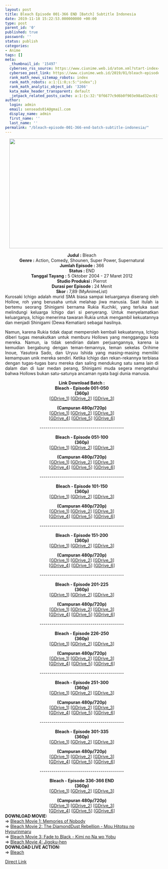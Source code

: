```yaml
---
layout: post
title: Bleach Episode 001-366 END [Batch] Subtitle Indonesia
date: 2019-11-18 15:22:53.000000000 +00:00
type: post
parent_id: '0'
published: true
password: ''
status: publish
categories:
- Anime
tags: []
meta:
  _thumbnail_id: '15497'
  cyberseo_rss_source: https://www.ciunime.web.id/atom.xml?start-index=3151&max-results=150
  cyberseo_post_link: https://www.ciunime.web.id/2019/01/bleach-episode-001-366-end-batch.html
  rank_math_news_sitemap_robots: index
  rank_math_robots: a:1:{i:0;s:5:"index";}
  rank_math_analytic_object_id: '3266'
  kata_make_header_transparent: default
  _jetpack_related_posts_cache: a:1:{s:32:"8f6677c9d6b0f903e98ad32ec61f8deb";a:2:{s:7:"expires";i:1658546626;s:7:"payload";a:3:{i:0;a:1:{s:2:"id";i:27526;}i:1;a:1:{s:2:"id";i:27540;}i:2;a:1:{s:2:"id";i:27538;}}}}
author:
  login: admin
  email: senseads014@gmail.com
  display_name: admin
  first_name: ''
  last_name: ''
permalink: "/bleach-episode-001-366-end-batch-subtitle-indonesia/"
---
```

<div class="separator" style="clear: both; text-align: center;"><a href="https://1.bp.blogspot.com/-QoZEOKLLmaE/XC4nuqsz9aI/AAAAAAAAGF4/t3R5zyhyk9QSpVTrdxEKid5Q4SQu0DihACLcBGAs/s1600/Bleach.jpg" imageanchor="1" style="margin-left: 1em; margin-right: 1em;"><img border="0" data-original-height="720" data-original-width="1280" height="360" src="{{ site.baseurl }}/assets/2019/11/Bleach.jpg" width="640" /></a></div>
<p>
<div style="text-align: center;"><b>Judul :</b> Bleach</div>
<div style="text-align: center;"><b><b>Genre :</b></b>&nbsp;Action, Comedy, Shounen, Super Power, Supernatural</div>
<div style="text-align: center;"><b>Jumlah Episode : </b>366<br /><b>Status :&nbsp;</b>END<br /><b>Tanggal Tayang :</b> 5 Oktober 2004 - 27 Maret 2012<br /><b>Studio Produksi : </b>Pierrot<br /><b>Durasi per Episode :&nbsp;</b>24 Menit</div>
<div style="text-align: center;"><b>Skor :&nbsp;</b>7,89 (MyAnimeList)</div>
<div style="text-align: center;"></div>
<div style="text-align: justify;">Kurosaki Ichigo adalah murid SMA biasa sampai keluarganya diserang oleh Hollow, roh yang berusaha untuk melahap jiwa manusia. Saat itulah ia bertemu seorang Shinigami bernama Rukia Kuchiki, yang terluka saat melindungi keluarga Ichigo dari si penyerang. Untuk menyelamatkan keluarganya, Ichigo menerima tawaran Rukia untuk mengambil kekuatannya dan menjadi Shinigami (Dewa Kematian) sebagai hasilnya.</p>
<p>Namun, karena Rukia tidak dapat memperoleh kembali kekuatannya, Ichigo diberi tugas menakutkan untuk memburu Hollows yang mengganggu kota mereka. Namun, ia tidak sendirian dalam perjuangannya, karena ia kemudian bergabung dengan teman-temannya, teman sekelas Orihime Inoue, Yasutora Sado, dan Uryuu Ishida yang masing-masing memiliki kemampuan unik mereka sendiri. Ketika Ichigo dan rekan-rekannya terbiasa dengan tugas-tugas baru mereka dan saling mendukung satu sama lain di dalam dan di luar medan perang, Shinigami muda segera mengetahui bahwa Hollows bukan satu-satunya ancaman nyata bagi dunia manusia.</p></div>
<div style="text-align: justify;"></div>
<div style="text-align: justify;"></div>
<div style="text-align: center;"><b>Link Download Batch :</b></div>
<div style="text-align: center;"><b>Bleach - Episode 001-050</b><br /><b>(360p)</b></div>
<div style="text-align: center;">[<a href="https://drive.google.com/uc?export=download&amp;id=17MSToxgv_SjnCyRQl7KzWbC6Z3l5ttTn" target="_blank" rel="noopener">GDrive_1</a>] [<a href="https://drive.google.com/uc?export=download&amp;id=120nShBzF-3r--updifCb0CnN89sx-RtN" target="_blank" rel="noopener">GDrive_2</a>] [<a href="https://drive.google.com/uc?export=download&amp;id=1yVXXjNHc06bW9Z_EABcprrGVrclxZsvu" target="_blank" rel="noopener">GDrive_3</a>]</p>
</div>
<div style="text-align: center;">
<div style="text-align: center;">
<div style="text-align: center;"><b>(Campuran 480p/720p)</b></div>
<div style="text-align: center;">[<a href="https://drive.google.com/uc?id=10FryvAS6_-D6h_g6O_aP4lh7BGoYDEPP&amp;export=download" target="_blank" rel="noopener">GDrive_1</a>] [<a href="https://drive.google.com/uc?id=1IgnnjF_SYiqYtLamgbFDhWW-HnCFNwhk&amp;export=download" target="_blank" rel="noopener">GDrive_2</a>] [<a href="https://drive.google.com/uc?export=download&amp;id=0B2MqiwR3R2cNanlJdmZCV2xRZjg" target="_blank" rel="noopener">GDrive_3</a>]<br />[<a href="https://drive.google.com/uc?export=download&amp;id=11nPCSCDyJAq5Bf-_GDcyQ7LTmst5oAh6" target="_blank" rel="noopener">GDrive_4</a>] [<a href="https://drive.google.com/uc?export=download&amp;id=1UudtkWdxtkGu8z4BfMGIrw0TZTa-ymU8" target="_blank" rel="noopener">GDrive_5</a>] [<a href="https://drive.google.com/uc?export=download&amp;id=1pcVld18bnLSZBLg2itnJgjyaAcpajLzt" target="_blank" rel="noopener">GDrive_6</a>]</div>
<p>
<div style="text-align: center;">-------------------------------------------</p>
</div>
<div style="text-align: center;">
<div style="text-align: center;"><b>Bleach - Episode&nbsp;051-100</b><br /><b>(360p)</b></div>
<div style="text-align: center;">[<a href="https://drive.google.com/uc?export=download&amp;id=120nShBzF-3r--updifCb0CnN89sx-RtN" target="_blank" rel="noopener">GDrive_1</a>] [<a href="https://drive.google.com/uc?export=download&amp;id=1imcdSIX-ZjzufvScZkmzndo8QDNyL6Wi" target="_blank" rel="noopener">GDrive_2</a>] [<a href="https://drive.google.com/uc?export=download&amp;id=1iO4MKef9t0Ler_UzA63AwJ-PKFOt5FBw" target="_blank" rel="noopener">GDrive_3</a>]</p>
</div>
<div style="text-align: center;">
<div style="text-align: center;">
<div style="text-align: center;"><b>(Campuran 480p/720p)</b></div>
<div style="text-align: center;">[<a href="https://drive.google.com/uc?id=1o27hBhvC6E2oPigSwS0K4z74hw4vm7hR&amp;export=download" target="_blank" rel="noopener">GDrive_1</a>] [<a href="https://drive.google.com/uc?export=download&amp;id=1kWynBMZARmix6GtZi3_lkOyxJo4ynhJx" target="_blank" rel="noopener">GDrive_2</a>] [<a href="https://drive.google.com/uc?export=download&amp;id=0B2MqiwR3R2cNT2NhbHhEd3M0QW8" target="_blank" rel="noopener">GDrive_3</a>]<br />[<a href="https://drive.google.com/uc?export=download&amp;id=1lulL55x6Y8R22oH8ELMTVJMUl1aufPI5" target="_blank" rel="noopener">GDrive_4</a>] [<a href="https://drive.google.com/uc?export=download&amp;id=10UAmcBp8Aad_hZnNzJw1tDTYmLPgBQ1A" target="_blank" rel="noopener">GDrive_5</a>] [<a href="https://drive.google.com/uc?export=download&amp;id=1O0QjACDXHEYFkGJwknNpZCSxsTSZjkqU" target="_blank" rel="noopener">GDrive_6</a>]</div>
<p></div>
</div>
</div>
<p>-------------------------------------------</p>
</div>
<div style="text-align: center;">
<div style="text-align: center;"><b>Bleach - Episode&nbsp;101-150</b><br /><b>(360p)</b></div>
<div style="text-align: center;">[<a href="https://drive.google.com/uc?export=download&amp;id=13YVdlbknEj2_LOPpO8vE9pyJ6sCBGe88" target="_blank" rel="noopener">GDrive_1</a>] [<a href="https://drive.google.com/uc?export=download&amp;id=1H_2Qh-AzgrN7zZWG0m8Hmt1-hD-ZaNAU" target="_blank" rel="noopener">GDrive_2</a>] [<a href="https://drive.google.com/uc?export=download&amp;id=1D_rSrLR8j68vkGfXegxYEjECGiAch4cY" target="_blank" rel="noopener">GDrive_3</a>]</p>
</div>
<div style="text-align: center;">
<div style="text-align: center;">
<div style="text-align: center;"><b>(Campuran 480p/720p)</b></div>
<div style="text-align: center;">[<a href="https://drive.google.com/uc?id=19jQewA3RCU3VplKrWIe-likFV5ydOJ20&amp;export=download" target="_blank" rel="noopener">GDrive_1</a>] [<a href="https://drive.google.com/uc?export=download&amp;id=1TpypKPGgyNQM2Aj8zdWZJZ4VVTPGT_zc" target="_blank" rel="noopener">GDrive_2</a>] [<a href="https://drive.google.com/uc?export=download&amp;id=0B2MqiwR3R2cNWVA1Y2FNTFBFdDA" target="_blank" rel="noopener">GDrive_3</a>]<br />[<a href="https://drive.google.com/uc?export=download&amp;id=1MMGMfAM3YaE4X23F74qd307tGQAm9ohg" target="_blank" rel="noopener">GDrive_4</a>] [<a href="https://drive.google.com/uc?export=download&amp;id=16ZvfaaTBtI8tizlZz8gc5fvr2lDCchof" target="_blank" rel="noopener">GDrive_5</a>] [<a href="https://drive.google.com/uc?export=download&amp;id=1gbi16AbY4m_820AB_LvC5NnMgS6DROZ3" target="_blank" rel="noopener">GDrive_6</a>]</div>
<p>
<div style="text-align: center;">-------------------------------------------</p>
</div>
<div style="text-align: center;">
<div style="text-align: center;"><b>Bleach - Episode&nbsp;151-200</b><br /><b>(360p)</b></div>
<div style="text-align: center;">[<a href="https://drive.google.com/uc?export=download&amp;id=1xNYb1mtGzVHmF8Ur5HG6qUx0epnzNeZX" target="_blank" rel="noopener">GDrive_1</a>] [<a href="https://drive.google.com/uc?export=download&amp;id=19Mq0fYsjIz3bPDqg2E46CdiAFzpstNRn" target="_blank" rel="noopener">GDrive_2</a>] [<a href="https://drive.google.com/uc?export=download&amp;id=1n3XWErra4bqbBNdN3Dg6qzzQFZRXZVJR" target="_blank" rel="noopener">GDrive_3</a>]</p>
</div>
<div style="text-align: center;">
<div style="text-align: center;">
<div style="text-align: center;"><b>(Campuran 480p/720p)</b></div>
<div style="text-align: center;">[<a href="https://drive.google.com/uc?id=1LuX8LZnSRQDKDGKbIWLMSECm7asnlXxa&amp;export=download" target="_blank" rel="noopener">GDrive_1</a>] [<a href="https://drive.google.com/uc?id=19RtIDvYyzfQswoKE-WvzOppygRCZok_s&amp;export=download" target="_blank" rel="noopener">GDrive_2</a>] [<a href="https://drive.google.com/uc?export=download&amp;id=0B2MqiwR3R2cNQzRDTTJpUWprdVU" target="_blank" rel="noopener">GDrive_3</a>]<br />[<a href="https://drive.google.com/uc?export=download&amp;id=1_m15I0FKoOFR-DIE-rkL2pkbQWiS66GL" target="_blank" rel="noopener">GDrive_4</a>] [<a href="https://drive.google.com/uc?export=download&amp;id=142WBmTSZln1mIcrAQf2MOY8HbHyrPNmH" target="_blank" rel="noopener">GDrive_5</a>] [<a href="https://drive.google.com/uc?export=download&amp;id=1ml6dV3AD66GGoHoFZLQf6x3gqluvTQku" target="_blank" rel="noopener">GDrive_6</a>]</div>
<p>
<div style="text-align: center;">-------------------------------------------</p>
</div>
<div style="text-align: center;">
<div style="text-align: center;"><b>Bleach - Episode&nbsp;201-225</b><br /><b>(360p)</b></div>
<div style="text-align: center;">[<a href="https://drive.google.com/uc?export=download&amp;id=135z_62KRrONRuCU2DoFVwvkkKpnjsHfc" target="_blank" rel="noopener">GDrive_1</a>] [<a href="https://drive.google.com/uc?export=download&amp;id=1r98Hv2M0W9zngmQ8J0d5EUcNhSnrTDFE" target="_blank" rel="noopener">GDrive_2</a>] [<a href="https://drive.google.com/uc?export=download&amp;id=1UEza-UkWZikKd3UdmMjcH77PBns72v3u" target="_blank" rel="noopener">GDrive_3</a>]</p>
</div>
<div style="text-align: center;">
<div style="text-align: center;">
<div style="text-align: center;"><b>(Campuran 480p/720p)</b></div>
<div style="text-align: center;">[<a href="https://drive.google.com/uc?id=1JC9ZK79SI5MzVFfhwx5WSyXMUbEo6l4t&amp;export=download" target="_blank" rel="noopener">GDrive_1</a>] [<a href="https://drive.google.com/uc?export=download&amp;id=1to-66B29wElerYzR7PidWE7YPRfzcvNo" target="_blank" rel="noopener">GDrive_2</a>] [<a href="https://drive.google.com/uc?export=download&amp;id=1rWbZcB6oJ5ygXsktvxi7EnLiI-vncitF" target="_blank" rel="noopener">GDrive_3</a>]<br />[<a href="https://drive.google.com/uc?export=download&amp;id=1d4wqKewFQnXuk9CEZTbb_bjZZ1u47eO-" target="_blank" rel="noopener">GDrive_4</a>] [<a href="https://drive.google.com/uc?export=download&amp;id=1cClvgaerVrdb39UvlcB0c3Bf5qGkS3E-" target="_blank" rel="noopener">GDrive_5</a>] [<a href="https://drive.google.com/uc?export=download&amp;id=1oBI0-TOQzNr7NoB99KpAC4TnK7qctE2z" target="_blank" rel="noopener">GDrive_6</a>]</div>
<p>
<div style="text-align: center;">-------------------------------------------</p>
</div>
<div style="text-align: center;">
<div style="text-align: center;"><b>Bleach - Episode&nbsp;226-250</b><br /><b>(360p)</b></div>
<div style="text-align: center;">[<a href="https://drive.google.com/uc?export=download&amp;id=1wFoTBSwk85IqZ_kVB4oQfXpWT0-8XgT1" target="_blank" rel="noopener">GDrive_1</a>] [<a href="https://drive.google.com/uc?export=download&amp;id=1j93ggnCMWuN43TtRAdyHqdqseI01uikU" target="_blank" rel="noopener">GDrive_2</a>] [<a href="https://drive.google.com/uc?export=download&amp;id=1DAfI6zHdCc-t1I2D7xjoPZ6mL0HS9UoF" target="_blank" rel="noopener">GDrive_3</a>]</p>
</div>
<div style="text-align: center;">
<div style="text-align: center;">
<div style="text-align: center;"><b>(Campuran 480p/720p)</b></div>
<div style="text-align: center;">[<a href="https://drive.google.com/uc?id=1zLDb0Mxogzo4bbluY3Umm7bFfIMFvIXx&amp;export=download" target="_blank" rel="noopener">GDrive_1</a>] [<a href="https://drive.google.com/uc?id=101q-Xp2MCfnoSveLE-JGIinb7_X7MgAj&amp;export=download" target="_blank" rel="noopener">GDrive_2</a>] [<a href="https://drive.google.com/uc?export=download&amp;id=1EhbSq2J65cmK7mniD1SORx6BL5xz2LqT" target="_blank" rel="noopener">GDrive_3</a>]<br />[<a href="https://drive.google.com/uc?export=download&amp;id=1K8ND5PphQ6GwqOV8gmdanNqIg3lHhZt8" target="_blank" rel="noopener">GDrive_4</a>] [<a href="https://drive.google.com/uc?export=download&amp;id=1bimPYkMm2FKATZtj039Ew18qRRbycWTG" target="_blank" rel="noopener">GDrive_5</a>] [<a href="https://drive.google.com/uc?export=download&amp;id=1nDUJKVTUg7BmGlCDTZ5aDZNCxJtsh9AL" target="_blank" rel="noopener">GDrive_6</a>]</div>
<p>
<div style="text-align: center;">-------------------------------------------</p>
</div>
<div style="text-align: center;">
<div style="text-align: center;"><b>Bleach - Episode&nbsp;251-300</b><br /><b>(360p)</b></div>
<div style="text-align: center;">[<a href="https://drive.google.com/uc?export=download&amp;id=1at2QkUzazIv8B097OSpsrgY1PXmiM9Bt" target="_blank" rel="noopener">GDrive_1</a>] [<a href="https://drive.google.com/uc?export=download&amp;id=1IIYvYzFzwHIVwZZv-aKT6tErFmLZoVdT" target="_blank" rel="noopener">GDrive_2</a>] [<a href="https://drive.google.com/uc?export=download&amp;id=1l8cgA2hqx7j5tUr8DbH2rNes52VFK8uC" target="_blank" rel="noopener">GDrive_3</a>]</p>
</div>
<div style="text-align: center;">
<div style="text-align: center;">
<div style="text-align: center;"><b>(Campuran 480p/720p)</b></div>
<div style="text-align: center;">[<a href="https://drive.google.com/uc?id=1riKunlGKFRwsRI_InAYgY8BNDYCM2gEa&amp;export=download" target="_blank" rel="noopener">GDrive_1</a>] [<a href="https://drive.google.com/uc?id=1lc0LpcA9hH7mzQRqE_e-PYCqRLIhCPBc" target="_blank" rel="noopener">GDrive_2</a>] [<a href="https://drive.google.com/uc?export=download&amp;id=1jZJVy27Lnl1BvBmyhRPncHxc9T34zEIM" target="_blank" rel="noopener">GDrive_3</a>]<br />[<a href="https://drive.google.com/uc?export=download&amp;id=0B0OzRXc35gTUUWxFbEVLM1oyVWs" target="_blank" rel="noopener">GDrive_4</a>] [<a href="https://drive.google.com/uc?export=download&amp;id=1n2me9Ov7QemhIkyFeTk0en_aUnPk5W0T" target="_blank" rel="noopener">GDrive_5</a>] [<a href="https://drive.google.com/uc?export=download&amp;id=11AHNQNImEfBseGJoPChEpAOzvt3Vx0af" target="_blank" rel="noopener">GDrive_6</a>]</div>
<p>
<div style="text-align: center;">-------------------------------------------</p>
</div>
<div style="text-align: center;">
<div style="text-align: center;"><b>Bleach - Episode&nbsp;301-335</b><br /><b>(360p)</b></div>
<div style="text-align: center;">[<a href="https://drive.google.com/uc?export=download&amp;id=1oOguRmAe318MUyMyjFPTeVaDigo_5rQI" target="_blank" rel="noopener">GDrive_1</a>] [<a href="https://drive.google.com/uc?export=download&amp;id=1qNHGFiAS213g8xlvy2z2AfapQnmYCDeM" target="_blank" rel="noopener">GDrive_2</a>] [<a href="https://drive.google.com/uc?export=download&amp;id=1oPEswg9iCgkL413I0MSyC6dymdXsS_Am" target="_blank" rel="noopener">GDrive_3</a>]</p>
</div>
<div style="text-align: center;">
<div style="text-align: center;">
<div style="text-align: center;"><b>(Campuran 480p/720p)</b></div>
<div style="text-align: center;">[<a href="https://drive.google.com/uc?export=download&amp;id=1qXH_iWmDgzT5gyW-br-n4rhv9et_Kq1p" target="_blank" rel="noopener">GDrive_1</a>] [<a href="https://drive.google.com/uc?id=18trK5BqLSnJIq_waU3JAU3Pf38Nv6TaS" target="_blank" rel="noopener">GDrive_2</a>] [<a href="https://drive.google.com/uc?export=download&amp;id=1G_KW8mLBMepWpxiOkbT9pKOGmR6jMrK3" target="_blank" rel="noopener">GDrive_3</a>]<br />[<a href="https://drive.google.com/uc?export=download&amp;id=1txhtrsnYNeT2E7Uup2ivYYjDaCe9hkDb" target="_blank" rel="noopener">GDrive_4</a>] [<a href="https://drive.google.com/uc?export=download&amp;id=1rynFdw4HPbiuwHSDpTq_zHbp60RpI_Xz" target="_blank" rel="noopener">GDrive_5</a>] [<a href="https://drive.google.com/uc?export=download&amp;id=1beFuFyo3ft13k4jbEm1v25jBRWTjqNQJ" target="_blank" rel="noopener">GDrive_6</a>]</p>
<div style="text-align: center;">-------------------------------------------</p>
</div>
<div style="text-align: center;">
<div style="text-align: center;"><b>Bleach - Episode&nbsp;336-366 END</b><br /><b>(360p)</b></div>
<div style="text-align: center;">[<a href="https://drive.google.com/uc?export=download&amp;id=1wHOG4cnS2NN7kqqd_eovBXOgcOLNdDKr" target="_blank" rel="noopener">GDrive_1</a>] [<a href="https://drive.google.com/uc?export=download&amp;id=1RimdkxKV0-HRUqj64U9XpSHVGYdhser2" target="_blank" rel="noopener">GDrive_2</a>] [<a href="https://drive.google.com/uc?export=download&amp;id=1EY6QrNovm0f_2MdrFdlGNWOxZjY4-1M3" target="_blank" rel="noopener">GDrive_3</a>]</p>
</div>
<div style="text-align: center;">
<div style="text-align: center;">
<div style="text-align: center;"><b>(Campuran 480p/720p)</b></div>
<div style="text-align: center;">[<a href="https://drive.google.com/uc?id=1ClH-KOsCvPY6vzimpMyGPZGbh1MBnCM0&amp;export=download" target="_blank" rel="noopener">GDrive_1</a>] [<a href="https://drive.google.com/uc?id=1T4yIHzlY_4p9YW8wgw4_ENUK7TCB_0-2&amp;export=download" target="_blank" rel="noopener">GDrive_2</a>] [<a href="https://drive.google.com/uc?export=download&amp;id=1f8E0GOKVb9zliSurXKGWJZOjvFdKD4Aw" target="_blank" rel="noopener">GDrive_3</a>]<br />[<a href="https://drive.google.com/uc?export=download&amp;id=1tVxbXDyEZkq0q00zCRnKc95RQdFzapY_" target="_blank" rel="noopener">GDrive_4</a>] [<a href="https://drive.google.com/uc?export=download&amp;id=1YAAuUoUUwYu7FA2ynvGIUL3B80wmw_yY" target="_blank" rel="noopener">GDrive_5</a>] [<a href="https://drive.google.com/uc?export=download&amp;id=1hpbIK44wyBgnV80Mr3_-iztNEx9votpc" target="_blank" rel="noopener">GDrive_6</a>]
<div style="text-align: left;"></div>
<div style="text-align: left;"></div>
<div style="text-align: left;"><b>DOWNLOAD MOVIE:</b></div>
<div style="text-align: left;"></div>
<div style="text-align: left;">=&gt;&nbsp;<a href="https://www.ciunime.web.id/2019/01/bleach-movie-1-memories-of-nobody-movie.html" target="_blank" rel="noopener">Bleach Movie 1: Memories of Nobody</a></div>
<div style="text-align: left;">=&gt;&nbsp;<a href="https://www.ciunime.web.id/2019/01/bleach-movie-2-diamonddust-rebellion.html" target="_blank" rel="noopener">Bleach Movie 2: The DiamondDust Rebellion - Mou Hitotsu no Hyourinmaru</a></div>
<div style="text-align: left;">=&gt;&nbsp;<a href="https://www.ciunime.web.id/2019/01/bleach-movie-3-fade-to-black-kimi-no-na.html" target="_blank" rel="noopener">Bleach Movie 3: Fade to Black - Kimi no Na wo Yobu</a></div>
<div style="text-align: left;">=&gt;&nbsp;<a href="https://www.ciunime.web.id/2019/01/bleach-movie-4-jigoku-hen-movie.html" target="_blank" rel="noopener">Bleach Movie 4: Jigoku-hen</a></div>
<div style="text-align: left;">
<div style="text-align: left;"><b>DOWNLOAD LIVE ACTION:</b></div>
<div style="text-align: left;">=&gt;&nbsp;<a href="https://www.ciunime.web.id/2019/01/bleach-live-action-subtitle-indonesia.html" target="_blank" rel="noopener">Bleach</a></p>
</div>
</div>
</div>
</div>
</div>
</div>
</div>
</div>
</div>
</div>
</div>
</div>
</div>
</div>
</div>
</div>
</div>
</div>
</div>
</div>
</div>
</div>
</div>
</div>
</div>
</div>
<link rel="stylesheet" href="https://cdnjs.cloudflare.com/ajax/libs/font-awesome/4.7.0/css/font-awesome.min.css" />
<div class="divbtn"> <a href="https://handymansurrender.com/fihup8buzv?key=94550f7ce39444073321dde3b8782f97" class="btn"><i class="fa fa-download"></i> Direct Link</a> </div>
